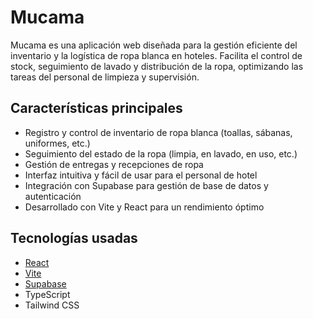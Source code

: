 # Mucama

Mucama es una aplicación web diseñada para la gestión eficiente del inventario y la logística de ropa blanca en hoteles. Facilita el control de stock, seguimiento de lavado y distribución de la ropa, optimizando las tareas del personal de limpieza y supervisión.

## Características principales

- Registro y control de inventario de ropa blanca (toallas, sábanas, uniformes, etc.)
- Seguimiento del estado de la ropa (limpia, en lavado, en uso, etc.)
- Gestión de entregas y recepciones de ropa
- Interfaz intuitiva y fácil de usar para el personal de hotel
- Integración con Supabase para gestión de base de datos y autenticación
- Desarrollado con Vite y React para un rendimiento óptimo

## Tecnologías usadas

- [React](https://reactjs.org/)
- [Vite](https://vitejs.dev/)
- [Supabase](https://supabase.com/)
- TypeScript
- Tailwind CSS
